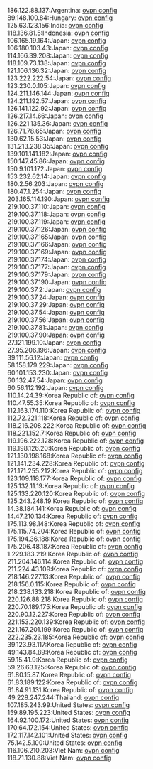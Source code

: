 186.122.88.137:Argentina: [ovpn config](vpn/186_122_88_137.ovpn)  
89.148.100.84:Hungary: [ovpn config](vpn/89_148_100_84.ovpn)  
125.63.123.156:India: [ovpn config](vpn/125_63_123_156.ovpn)  
118.136.81.5:Indonesia: [ovpn config](vpn/118_136_81_5.ovpn)  
106.165.19.164:Japan: [ovpn config](vpn/106_165_19_164.ovpn)  
106.180.103.43:Japan: [ovpn config](vpn/106_180_103_43.ovpn)  
114.166.39.208:Japan: [ovpn config](vpn/114_166_39_208.ovpn)  
118.109.73.138:Japan: [ovpn config](vpn/118_109_73_138.ovpn)  
121.106.136.32:Japan: [ovpn config](vpn/121_106_136_32.ovpn)  
123.222.222.54:Japan: [ovpn config](vpn/123_222_222_54.ovpn)  
123.230.0.105:Japan: [ovpn config](vpn/123_230_0_105.ovpn)  
124.211.146.144:Japan: [ovpn config](vpn/124_211_146_144.ovpn)  
124.211.192.57:Japan: [ovpn config](vpn/124_211_192_57.ovpn)  
126.141.122.92:Japan: [ovpn config](vpn/126_141_122_92.ovpn)  
126.217.14.66:Japan: [ovpn config](vpn/126_217_14_66.ovpn)  
126.221.135.36:Japan: [ovpn config](vpn/126_221_135_36.ovpn)  
126.71.78.65:Japan: [ovpn config](vpn/126_71_78_65.ovpn)  
130.62.15.53:Japan: [ovpn config](vpn/130_62_15_53.ovpn)  
131.213.238.35:Japan: [ovpn config](vpn/131_213_238_35.ovpn)  
139.101.141.182:Japan: [ovpn config](vpn/139_101_141_182.ovpn)  
150.147.45.86:Japan: [ovpn config](vpn/150_147_45_86.ovpn)  
150.9.101.172:Japan: [ovpn config](vpn/150_9_101_172.ovpn)  
153.232.62.14:Japan: [ovpn config](vpn/153_232_62_14.ovpn)  
180.2.56.203:Japan: [ovpn config](vpn/180_2_56_203.ovpn)  
180.47.1.254:Japan: [ovpn config](vpn/180_47_1_254.ovpn)  
203.165.114.190:Japan: [ovpn config](vpn/203_165_114_190.ovpn)  
219.100.37.110:Japan: [ovpn config](vpn/219_100_37_110.ovpn)  
219.100.37.118:Japan: [ovpn config](vpn/219_100_37_118.ovpn)  
219.100.37.119:Japan: [ovpn config](vpn/219_100_37_119.ovpn)  
219.100.37.126:Japan: [ovpn config](vpn/219_100_37_126.ovpn)  
219.100.37.165:Japan: [ovpn config](vpn/219_100_37_165.ovpn)  
219.100.37.166:Japan: [ovpn config](vpn/219_100_37_166.ovpn)  
219.100.37.169:Japan: [ovpn config](vpn/219_100_37_169.ovpn)  
219.100.37.174:Japan: [ovpn config](vpn/219_100_37_174.ovpn)  
219.100.37.177:Japan: [ovpn config](vpn/219_100_37_177.ovpn)  
219.100.37.179:Japan: [ovpn config](vpn/219_100_37_179.ovpn)  
219.100.37.190:Japan: [ovpn config](vpn/219_100_37_190.ovpn)  
219.100.37.2:Japan: [ovpn config](vpn/219_100_37_2.ovpn)  
219.100.37.24:Japan: [ovpn config](vpn/219_100_37_24.ovpn)  
219.100.37.29:Japan: [ovpn config](vpn/219_100_37_29.ovpn)  
219.100.37.54:Japan: [ovpn config](vpn/219_100_37_54.ovpn)  
219.100.37.56:Japan: [ovpn config](vpn/219_100_37_56.ovpn)  
219.100.37.81:Japan: [ovpn config](vpn/219_100_37_81.ovpn)  
219.100.37.90:Japan: [ovpn config](vpn/219_100_37_90.ovpn)  
27.121.199.10:Japan: [ovpn config](vpn/27_121_199_10.ovpn)  
27.95.206.196:Japan: [ovpn config](vpn/27_95_206_196.ovpn)  
39.111.56.12:Japan: [ovpn config](vpn/39_111_56_12.ovpn)  
58.158.179.229:Japan: [ovpn config](vpn/58_158_179_229.ovpn)  
60.101.153.230:Japan: [ovpn config](vpn/60_101_153_230.ovpn)  
60.132.47.54:Japan: [ovpn config](vpn/60_132_47_54.ovpn)  
60.56.112.192:Japan: [ovpn config](vpn/60_56_112_192.ovpn)  
110.14.24.39:Korea Republic of: [ovpn config](vpn/110_14_24_39.ovpn)  
110.47.55.35:Korea Republic of: [ovpn config](vpn/110_47_55_35.ovpn)  
112.163.174.110:Korea Republic of: [ovpn config](vpn/112_163_174_110.ovpn)  
112.72.221.118:Korea Republic of: [ovpn config](vpn/112_72_221_118.ovpn)  
118.216.208.222:Korea Republic of: [ovpn config](vpn/118_216_208_222.ovpn)  
118.221.152.7:Korea Republic of: [ovpn config](vpn/118_221_152_7.ovpn)  
119.196.222.128:Korea Republic of: [ovpn config](vpn/119_196_222_128.ovpn)  
119.198.126.20:Korea Republic of: [ovpn config](vpn/119_198_126_20.ovpn)  
121.130.198.168:Korea Republic of: [ovpn config](vpn/121_130_198_168.ovpn)  
121.141.234.228:Korea Republic of: [ovpn config](vpn/121_141_234_228.ovpn)  
121.171.255.212:Korea Republic of: [ovpn config](vpn/121_171_255_212.ovpn)  
123.109.118.177:Korea Republic of: [ovpn config](vpn/123_109_118_177.ovpn)  
125.132.11.19:Korea Republic of: [ovpn config](vpn/125_132_11_19.ovpn)  
125.133.220.120:Korea Republic of: [ovpn config](vpn/125_133_220_120.ovpn)  
125.243.248.19:Korea Republic of: [ovpn config](vpn/125_243_248_19.ovpn)  
14.38.184.141:Korea Republic of: [ovpn config](vpn/14_38_184_141.ovpn)  
14.47.210.134:Korea Republic of: [ovpn config](vpn/14_47_210_134.ovpn)  
175.113.98.148:Korea Republic of: [ovpn config](vpn/175_113_98_148.ovpn)  
175.115.74.204:Korea Republic of: [ovpn config](vpn/175_115_74_204.ovpn)  
175.194.36.188:Korea Republic of: [ovpn config](vpn/175_194_36_188.ovpn)  
175.206.48.187:Korea Republic of: [ovpn config](vpn/175_206_48_187.ovpn)  
1.229.183.219:Korea Republic of: [ovpn config](vpn/1_229_183_219.ovpn)  
211.204.146.114:Korea Republic of: [ovpn config](vpn/211_204_146_114.ovpn)  
211.224.43.109:Korea Republic of: [ovpn config](vpn/211_224_43_109.ovpn)  
218.146.227.13:Korea Republic of: [ovpn config](vpn/218_146_227_13.ovpn)  
218.156.0.115:Korea Republic of: [ovpn config](vpn/218_156_0_115.ovpn)  
218.238.133.218:Korea Republic of: [ovpn config](vpn/218_238_133_218.ovpn)  
220.126.88.218:Korea Republic of: [ovpn config](vpn/220_126_88_218.ovpn)  
220.70.189.175:Korea Republic of: [ovpn config](vpn/220_70_189_175.ovpn)  
220.90.12.227:Korea Republic of: [ovpn config](vpn/220_90_12_227.ovpn)  
221.153.220.139:Korea Republic of: [ovpn config](vpn/221_153_220_139.ovpn)  
221.167.201.199:Korea Republic of: [ovpn config](vpn/221_167_201_199.ovpn)  
222.235.23.185:Korea Republic of: [ovpn config](vpn/222_235_23_185.ovpn)  
39.123.93.117:Korea Republic of: [ovpn config](vpn/39_123_93_117.ovpn)  
49.143.84.89:Korea Republic of: [ovpn config](vpn/49_143_84_89.ovpn)  
59.15.41.9:Korea Republic of: [ovpn config](vpn/59_15_41_9.ovpn)  
59.26.63.125:Korea Republic of: [ovpn config](vpn/59_26_63_125.ovpn)  
61.80.15.87:Korea Republic of: [ovpn config](vpn/61_80_15_87.ovpn)  
61.83.189.122:Korea Republic of: [ovpn config](vpn/61_83_189_122.ovpn)  
61.84.91.131:Korea Republic of: [ovpn config](vpn/61_84_91_131.ovpn)  
49.228.247.244:Thailand: [ovpn config](vpn/49_228_247_244.ovpn)  
107.185.243.99:United States: [ovpn config](vpn/107_185_243_99.ovpn)  
159.89.195.223:United States: [ovpn config](vpn/159_89_195_223.ovpn)  
164.92.100.172:United States: [ovpn config](vpn/164_92_100_172.ovpn)  
170.64.172.154:United States: [ovpn config](vpn/170_64_172_154.ovpn)  
172.117.142.101:United States: [ovpn config](vpn/172_117_142_101.ovpn)  
75.142.5.100:United States: [ovpn config](vpn/75_142_5_100.ovpn)  
116.106.210.203:Viet Nam: [ovpn config](vpn/116_106_210_203.ovpn)  
118.71.130.88:Viet Nam: [ovpn config](vpn/118_71_130_88.ovpn)  
